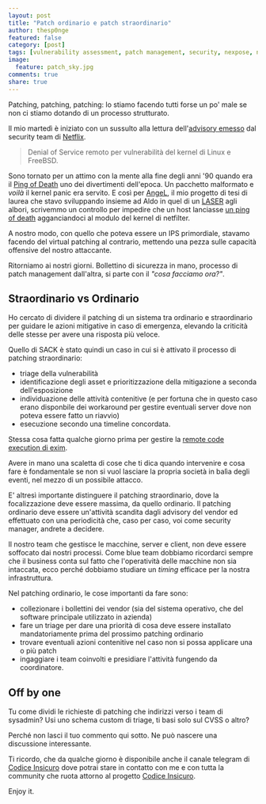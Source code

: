 ```yaml
---
layout: post
title: "Patch ordinario e patch straordinario"
author: thesp0nge
featured: false
category: [post]
tags: [vulnerability assessment, patch management, security, nexpose, nessus, vita da security manager]
image:
  feature: patch_sky.jpg
comments: true
share: true
---
```


Patching, patching, patching: lo stiamo facendo tutti forse un po' male se non
ci stiamo dotando di un processo strutturato.

Il mio martedì è iniziato con un sussulto alla lettura dell'[advisory
emesso](https://github.com/Netflix/security-bulletins/blob/master/advisories/third-party/2019-001.md)
dal security team di [Netflix](https://www.netflix.com).

> Denial of Service remoto per vulnerabilità del kernel di Linux e FreeBSD.

Sono tornato per un attimo con la mente alla fine degli anni '90 quando era
il [Ping of Death](https://it.wikipedia.org/wiki/Ping_of_Death) uno dei
divertimenti dell'epoca. Un pacchetto malformato e _voilà_ il kernel panic era
servito.
E così per [AngeL](http://angel-lsm.sourceforge.net/), il mio progetto di tesi
di laurea che stavo sviluppando insieme ad Aldo in quel di un
[LASER](http://security.di.unimi.it/) agli albori, scrivemmo un controllo per
impedire che un host lanciasse [un ping of
death](https://github.com/thesp0nge/angel/blob/master/src/angel_icmp.c#L37)
agganciandoci al modulo del kernel di netfilter.

A nostro modo, con quello che poteva essere un IPS primordiale, stavamo facendo
del virtual patching al contrario, mettendo una pezza sulle capacità offensive
del nostro attaccante.

Ritorniamo ai nostri giorni. Bollettino di sicurezza in mano, processo di patch
management dall'altra, si parte con il _"cosa facciamo ora?"_.

## Straordinario vs Ordinario

Ho cercato di dividere il patching di un sistema tra ordinario e straordinario
per guidare le azioni mitigative in caso di emergenza, elevando la criticità
delle stesse per avere una risposta più veloce.

Quello di SACK è stato quindi un caso in cui si è attivato il processo di
patching straordinario:

* triage della vulnerabilità
* identificazione degli asset e prioritizzazione della mitigazione a seconda
  dell'esposizione
* individuazione delle attività contenitive (e per fortuna che in questo caso
  erano disponbile dei workaround per gestire eventuali server dove non poteva
  essere fatto un riavvio)
* esecuzione secondo una timeline concordata.

Stessa cosa fatta qualche giorno prima per gestire la [remote code execution di
exim](https://www.exploit-db.com/exploits/46974).

Avere in mano una scaletta di cose che ti dica quando intervenire e cosa fare è
fondamentale se non si vuol lasciare la propria società in balìa degli eventi,
nel mezzo di un possibile attacco.

E' altresì importante distinguere il patching straordinario, dove la
focalizzazione deve essere massima, da quello ordinario. Il patching ordinario
deve essere un'attività scandita dagli advisory del vendor ed effettuato con
una periodicità che, caso per caso, voi come security manager, andrete a
decidere.

Il nostro team che gestisce le macchine, server e client, non deve essere
soffocato dai nostri processi. Come blue team dobbiamo ricordarci sempre che il
business conta sul fatto che l'operatività delle macchine non sia intaccata,
ecco perché dobbiamo studiare un _timing_ efficace per la nostra
infrastruttura. 

Nel patching ordinario, le cose importanti da fare sono:

* collezionare i bollettini dei vendor (sia del sistema operativo, che del
  software principale utilizzato in azienda)
* fare un triage per dare una priorità di cosa deve essere installato
  mandatoriamente prima del prossimo patching ordinario
* trovare eventuali azioni contenitive nel caso non si possa applicare una o
  più patch
* ingaggiare i team coinvolti e presidiare l'attività fungendo da coordinatore.

## Off by one

Tu come dividi le richieste di patching che indirizzi verso i team di sysadmin?
Usi uno schema custom di triage, ti basi solo sul CVSS o altro?

Perché non lasci il tuo commento qui sotto. Ne può nascere una discussione
interessante.

Ti ricordo, che da qualche giorno è disponibile anche il canale telegram di
[Codice Insicuro](https://t.me/codiceinsicuro) dove potrai stare in contatto
con me e con tutta la community che ruota attorno al progetto [Codice
Insicuro]({{site.url}}). 

Enjoy it.
